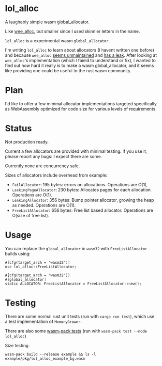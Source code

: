 # lol_alloc

A laughably simple wasm global_allocator.

Like [wee_alloc](https://github.com/rustwasm/wee_alloc), but smaller since I used skinnier letters in the name.

`lol_alloc` is a experimental wasm `global_allocator`.

I'm writing `lol_alloc` to learn about allocators (I havent written one before) and because `wee_alloc` [seems unmaintained](https://github.com/rustwasm/wee_alloc/issues/107) and [has a leak](https://github.com/rustwasm/wee_alloc/issues/106).
After looking at `wee_alloc`'s implementation (which I faield to understand or fix), I wanted to find out how hard it really is to make a wasm global_allocator, and it seems like providing one could be useful to the rust wasm community.

# Plan

I'd like to offer a few minimal allocator implementations targeted specifically as WebAssembly optimized for code size for various levels of requirements.

# Status

Not production ready.

Current a few allocators are provided with minimal testing.
If you use it, please report any bugs: I expect there are some.

Currently none are concurrency safe.

Sizes of allocators include overhead from example:

- `FailAllocator`: 195 bytes: errors on allocations. Operations are O(1),
- `LeakingPageAllocator`: 230 bytes: Allocates pages for each allocation. Operations are O(1).
- `LeakingAllocator`: 356 bytes: Bump pointer allocator, growing the heap as needed. Operations are O(1).
- `FreeListAllocator`: 656 bytes: Free list based allocator. Operations are O(size of free list).

# Usage

You can replace the `global_allocator` in `wasm32` with `FreeListAllocator` builds using:

```
#[cfg(target_arch = "wasm32")]
use lol_alloc::FreeListAllocator;

#[cfg(target_arch = "wasm32")]
#[global_allocator]
static ALLOCATOR: FreeListAllocator = FreeListAllocator::new();
```

# Testing

There are some normal rust unit tests (run with `cargo run test`),
which use a test implementation of `MemoryGrower`.

There are also some [wasm-pack tests](https://rustwasm.github.io/wasm-bindgen/wasm-bindgen-test/usage.html) (run with `wasm-pack test --node lol_alloc`)

Size testing:

```
wasm-pack build --release example && ls -l example/pkg/lol_alloc_example_bg.wasm
```
